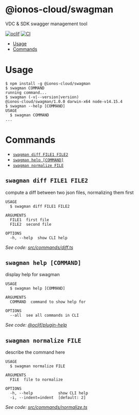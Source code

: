 @ionos-cloud/swagman
====================

VDC &amp; SDK swagger management tool

[![oclif](https://img.shields.io/badge/cli-oclif-brightgreen.svg)](https://oclif.io)
[![CI](https://github.com/ionos-cloud/codex/actions/workflows/ci.yml/badge.svg)](https://github.com/ionos-cloud/codex/actions/workflows/ci.yml)

<!-- toc -->
* [Usage](#usage)
* [Commands](#commands)
<!-- tocstop -->
# Usage
<!-- usage -->
```sh-session
$ npm install -g @ionos-cloud/swagman
$ swagman COMMAND
running command...
$ swagman (-v|--version|version)
@ionos-cloud/swagman/1.0.0 darwin-x64 node-v14.15.4
$ swagman --help [COMMAND]
USAGE
  $ swagman COMMAND
...
```
<!-- usagestop -->
# Commands
<!-- commands -->
* [`swagman diff FILE1 FILE2`](#swagman-diff-file1-file2)
* [`swagman help [COMMAND]`](#swagman-help-command)
* [`swagman normalize FILE`](#swagman-normalize-file)

## `swagman diff FILE1 FILE2`

compute a diff between two json files, normalizing them first

```
USAGE
  $ swagman diff FILE1 FILE2

ARGUMENTS
  FILE1  first file
  FILE2  second file

OPTIONS
  -h, --help  show CLI help
```

_See code: [src/commands/diff.ts](https://github.com/ionos-cloud/swagman/blob/v1.0.0/src/commands/diff.ts)_

## `swagman help [COMMAND]`

display help for swagman

```
USAGE
  $ swagman help [COMMAND]

ARGUMENTS
  COMMAND  command to show help for

OPTIONS
  --all  see all commands in CLI
```

_See code: [@oclif/plugin-help](https://github.com/oclif/plugin-help/blob/v3.2.2/src/commands/help.ts)_

## `swagman normalize FILE`

describe the command here

```
USAGE
  $ swagman normalize FILE

ARGUMENTS
  FILE  file to normalize

OPTIONS
  -h, --help           show CLI help
  -i, --indent=indent  [default: 2]
```

_See code: [src/commands/normalize.ts](https://github.com/ionos-cloud/swagman/blob/v1.0.0/src/commands/normalize.ts)_
<!-- commandsstop -->
